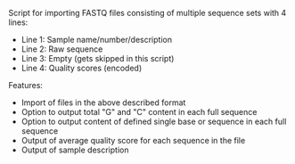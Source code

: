 Script for importing FASTQ files consisting of multiple sequence sets with 4 lines:
- Line 1: Sample name/number/description
- Line 2: Raw sequence
- Line 3: Empty (gets skipped in this script)
- Line 4: Quality scores (encoded)

Features:
- Import of files in the above described format
- Option to output total "G" and "C" content in each full sequence
- Option to output content of defined single base or sequence in each full sequence
- Output of average quality score for each sequence in the file
- Output of sample description